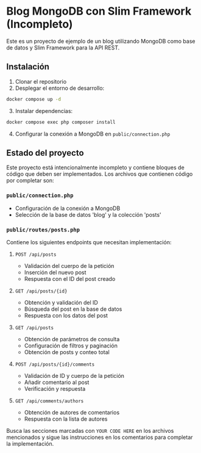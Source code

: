 # Blog MongoDB con Slim Framework (Incompleto)

Este es un proyecto de ejemplo de un blog utilizando MongoDB como base de datos y Slim Framework para la API REST.

## Instalación

1. Clonar el repositorio
2. Desplegar el entorno de desarrollo:
```bash
docker compose up -d
```
3. Instalar dependencias:
```bash
docker compose exec php composer install
```
4. Configurar la conexión a MongoDB en `public/connection.php`

## Estado del proyecto

Este proyecto está intencionalmente incompleto y contiene bloques de código que deben ser implementados. Los archivos que contienen código por completar son:

### `public/connection.php`
- Configuración de la conexión a MongoDB
- Selección de la base de datos 'blog' y la colección 'posts'

### `public/routes/posts.php`
Contiene los siguientes endpoints que necesitan implementación:

1. `POST /api/posts`
   - Validación del cuerpo de la petición
   - Inserción del nuevo post
   - Respuesta con el ID del post creado

2. `GET /api/posts/{id}`
   - Obtención y validación del ID
   - Búsqueda del post en la base de datos
   - Respuesta con los datos del post

3. `GET /api/posts`
   - Obtención de parámetros de consulta
   - Configuración de filtros y paginación
   - Obtención de posts y conteo total

4. `POST /api/posts/{id}/comments`
   - Validación de ID y cuerpo de la petición
   - Añadir comentario al post
   - Verificación y respuesta

5. `GET /api/comments/authors`
   - Obtención de autores de comentarios
   - Respuesta con la lista de autores

Busca las secciones marcadas con `YOUR CODE HERE` en los archivos mencionados y sigue las instrucciones en los comentarios para completar la implementación.
